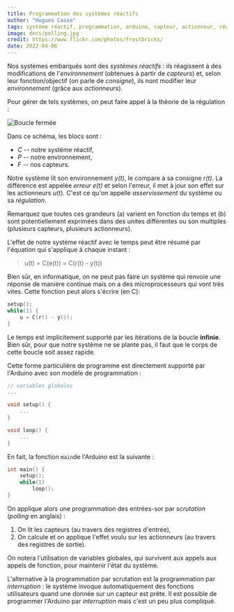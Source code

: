 ```yaml
---
title: Programmation des systèmes réactifs
author: "Hugues Casse"
tags: système réactif, programmation, arduino, capteur, actionneur, régulation
image: docs/polling.jpg
credit: https://www.flickr.com/photos/frostbricks/
date: 2022-04-06
---
```


Nos systèmes embarqués sont des _systèmes réactifs_ : ils réagissent à des modifications de l'_environnement_ (obtenues à partir de _capteurs_) et, selon leur fonction/objectif (on parle de _consigne_), ils nont modifier leur _environnement_ (grâce aux _actionneurs_).

Pour gérer de tels systèmes, on peut faire appel à la théorie de la régulation :

![Boucle fermée](https://upload.wikimedia.org/wikipedia/commons/thumb/9/90/Simple_feedback_control_loop2.svg/473px-Simple_feedback_control_loop2.svg.png)

Dans ce schéma, les blocs sont :
* _C_ -- notre système réactif,
* _P_ -- notre environnement,
* _F_ -- nos capteurs.

Notre système lit son environnement _y(t)_, le compare à sa consigne _r(t)_. La différence est appelée _erreur_ _e(t)_ et selon l'erreur, il met à jour son effet sur les actionneurs _u_(t). C'est ce qu'on appelle _asservissement_ du système ou sa _régulation_.

Remarquez que toutes ces grandeurs (a) varient en fonction du temps et (b) sont potentiellement exprimées dans des unites différentes ou son multiples (plusieurs capteurs, plusieurs actionneurs).

L'effet de notre système réactif avec le temps peut être résumé par l'équation qui s'applique à chaque instant :

> u(t) = C(e(t)) = C(r(t) - y(t))

Bien sûr, en informatique, on ne peut pas faire un système qui renvoie une réponse de manière continue mais on a des microprocesseurs qui vont très vites. Cette fonction peut alors s'écrire (en C):

```C
setup();
while(1) {
	u = C(r() - y());
}
```

Le temps est implicitement supporté par les itérations de la boucle **infinie**. Bien sûr, pour que notre système ne se plante pas, il faut que le corps de cette boucle soit assez rapide.

Cette forme particulière de programme est directement supporté par l'Arduino avec son modèle de programmation :

```C
// variables globales
...

void setup() {
	...
}

void loop() {
	...
}
```

En fait, la fonction `main`de l'Arduino est la suivante :
```C
int main() {
	setup();
	while(1)
		loop();
}
```

On applique alors une programmation des entrées-sor par _scrutation_ (_polling_ en anglais) :
1. On lit les capteurs (au travers des registres d'entrée),
2. On calcule et on applique l'effet voulu sur les actionneurs (au travers des registres de sortie).

On notera l'utilisation de variables globales, qui survivent aux appels aux appels de fonction, pour maintenir l'état du système.

L'alternative à la programmation par scrutation est la programmation par _interruption_ : le système invoque automatiquement des fonctions utilisateurs quand une donnée sur un capteur est prête. Il est possible de programmer l'Arduino par _interruption_ mais c'est un peu plus compliqué.
